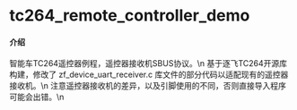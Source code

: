 # tc264_remote_controller_demo

#### 介绍
  智能车TC264遥控器例程，遥控器接收机SBUS协议。\n
  基于逐飞TC264开源库构建，修改了 zf_device_uart_receiver.c 库文件的部分代码以适配现有的遥控器接收机。\n
  注意遥控器接收机的差异，以及引脚使用的不同，否则直接导入程序可能会出错。\n


